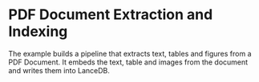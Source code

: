 # PDF Document Extraction and Indexing

The example builds a pipeline that extracts text, tables and figures from a PDF Document. It embeds the text, table and images from the document and writes them into LanceDB.